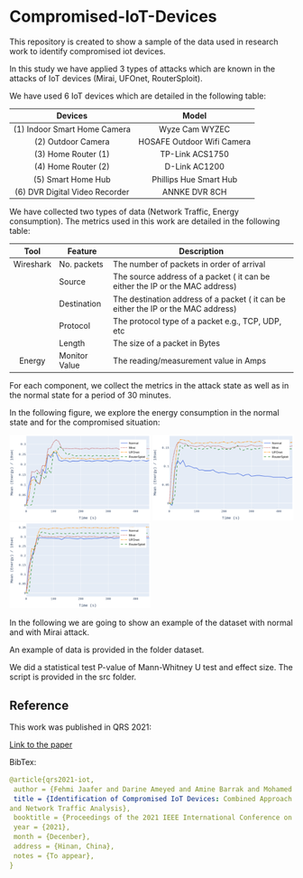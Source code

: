 # Compromised-IoT-Devices
This repository is created to show a sample of the data used in research work to identify compromised iot devices.

In this study we have applied 3 types of attacks which are known in the attacks of IoT devices (Mirai, UFOnet, RouterSploit).

We have used 6 IoT devices which are detailed in the following table:

|             Devices             |            Model           |
|:-------------------------------:|:--------------------------:|
| (1) Indoor Smart Home Camera    | Wyze Cam WYZEC             |
| (2) Outdoor Camera              | HOSAFE Outdoor Wifi Camera |
| (3) Home Router (1)             | TP-Link ACS1750            |
| (4) Home Router (2)             | D-Link AC1200              |
| (5) Smart Home Hub              | Phillips Hue Smart Hub     |
| (6) DVR Digital Video Recorder  | ANNKE DVR 8CH              |


We have collected two types of data (Network Traffic, Energy consumption). The metrics used in this work are detailed in the following table:

|     Tool      | Feature         | Description                                                                       |
|:-------------:|-----------------|-----------------------------------------------------------------------------------|
|     Wireshark | No. packets     | The number of packets in order of arrival                                         |
|               | Source          | The source address of a packet ( it can be either the IP or the MAC address)      |
|               | Destination     | The destination address of a packet ( it can be either the IP or the MAC address) |
|               | Protocol        |  The protocol type of a packet e.g., TCP, UDP, etc                                |
|               | Length          | The size of a packet in Bytes                                                     |
| Energy        |  Monitor Value  | The reading/measurement value in Amps                                             |



For each component, we collect the metrics in the attack state as well as in the normal state for a period of 30 minutes.

In the following figure, we explore the energy consumption in the normal state and for the compromised situation:



<p float="left">
  <img src="images/energy/archer.png" width="250" />
  <img src="images/energy/cctv.png" width="250" /> 
  <img src="images/energy/indoor.png" width="250" />
</p>


In the following we are going to show an example of the dataset with normal and with Mirai attack.
 
An example of data is provided in the folder dataset.



We did a statistical test P-value of Mann-Whitney U test and effect size.
The script is provided in the src folder.





## Reference

This work was published in QRS 2021:

<a href="https://bit.ly/3HdRqra" target="_blank">Link to the paper</a>


BibTex:

```yaml
@article{qrs2021-iot,
 author = {Fehmi Jaafer and Darine Ameyed and Amine Barrak and Mohamed Cheriet},
 title = {Identification of Compromised IoT Devices: Combined Approach Based on Energy Consumption
and Network Traffic Analysis},
 booktitle = {Proceedings of the 2021 IEEE International Conference on Software Quality, Reliability and Security (QRS)},
 year = {2021},
 month = {Decenber},
 address = {Hinan, China},
 notes = {To appear},
}

